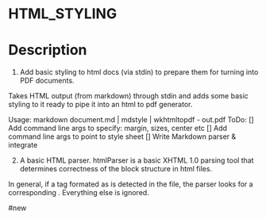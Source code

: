 # HTML_STYLING

# Description
1. Add basic styling to html docs (via stdin) to prepare them for turning into PDF documents.

Takes HTML output (from markdown) through stdin and adds some basic styling to it ready to pipe it into an html to pdf generator.

Usage:
markdown document.md | mdstyle | wkhtmltopdf - out.pdf
ToDo:
[] Add command line args to specify: margin, sizes, center etc [] Add command line args to point to style sheet [] Write Markdown parser & integrate

2. A basic HTML parser.
htmlParser is a basic XHTML 1.0 parsing tool that determines correctness
of the block structure in html files.

In general, if a tag formated as <tag> is detected in the file,
the parser looks for a corresponding </tag>. Everything else is ignored.


#new
